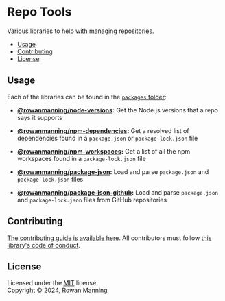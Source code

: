 
# Repo Tools

Various libraries to help with managing repositories.

* [Usage](#usage)
* [Contributing](#contributing)
* [License](#license)


## Usage

Each of the libraries can be found in the [`packages` folder](./packages/):

  * **[@rowanmanning/node-versions](./packages/node-versions#readme):** Get the Node.js versions that a repo says it supports

  * **[@rowanmanning/npm-dependencies](./packages/npm-dependencies#readme):** Get a resolved list of dependencies found in a `package.json` or `package-lock.json` file

  * **[@rowanmanning/npm-workspaces](./packages/npm-workspaces#readme):** Get a list of all the npm workspaces found in a `package-lock.json` file

  * **[@rowanmanning/package-json](./packages/package-json#readme):** Load and parse `package.json` and `package-lock.json` files

  * **[@rowanmanning/package-json-github](./packages/package-json-github#readme):** Load and parse `package.json` and `package-lock.json` files from GitHub repositories


## Contributing

[The contributing guide is available here](docs/contributing.md). All contributors must follow [this library's code of conduct](docs/code_of_conduct.md).


## License

Licensed under the [MIT](LICENSE) license.<br/>
Copyright &copy; 2024, Rowan Manning
